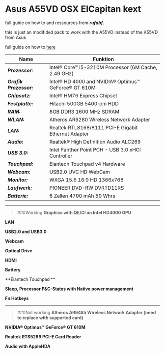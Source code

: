 Asus A55VD OSX ElCapitan kext
=======
full guide on how to and ressources from ***rufabf***.

this is just an modifided pack to work with the A55VD instead of the K55VD from Asus 

full guide on how to [here](http://forum.osxlatitude.com/index.php?/topic/8726-asus-k55vm-el-capitan-1011-update-81015/)








Name | Funktion
------------ | -------------
***Prozessor:*** | Intel® Core™ i5-3210M Processor (6M Cache, 2.49 GHz)
***Grafik Prozessor:*** | Intel® HD 4000 and NVIDIA® Optimus™ GeForce® GT 610M
***Chipsatz:*** | Intel® HM76 Express Chipset
***Festplatte:*** |  Hitachi 500GB 5400rpm HDD
***RAM:***  | 8GB DDR3 1600 MHz SDRAM
***WLAN:***  | Atheros AR9280 Wireless Network Adapter
***LAN:*** |  Realtek RTL8168/8111 PCI-E Gigabit Ethernet Adapter
***Audio:*** |  Realtek® High Definition Audio ALC269
***USB 3.0:*** |  Intel Panther Point PCH - USB 3.0 xHCI Controller
***Touchpad:*** |  Elantech Touchpad v4 Hardware
***Webcam:*** |  USB2.0 UVC HD WebCam
***Monitor:*** |  WXGA 15.6 16:9 HD 1366x768
***Laufwerk:*** |  PIONEER DVD-RW DVRTD11RS
***Batterie:*** |  6 Zellen 4700 mAh 50 Whrs

-------------------

>###Working
**Graphics with QE/CI on Intel HD4000 GPU**

**LAN**

**USB2.0 and USB3.0**

**Webcam**

**Optical Drive**

**HDMI**

**Battery**

**Elantech Touchpad **

**Sleep, Processor P&C-States with Native power management**

**Fn Hotkeys**

--------------------
>###Not working
**Atheros AR9485 Wireless Network Adapter (need to replace with supported card)**

**NVIDIA® Optimus™ GeForce® GT 610M**

**Realtek RTS5289 PCI-E Card Reader**

**Audio with AppleHDA**
